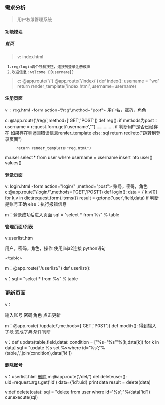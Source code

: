 ### 需求分析
>   用户权限管理系统

#### 功能模块

##### 首页
> v: index.html
     
     1.reg/login两个导航按钮，连接到登录注册模块
     2.欢迎信息：welcome {{username}}


> c: @app.route('/')
     @app.route('/index/')
     def index():
         username = "wd"
        return render_template("index.html",username=username)

#### 注册页面
v ：reg.html
    <form action=“/reg”,method="post">
      用户名，密码，角色
    </from>
    
c: @app.route('/reg/',method=['GET','POST'])
   def reg():
       if methods为post：
          username = request.form.get('username',"")
          ..............
         if 判断用户是否已经存在
            如果存在则返回错误信息render_template
         else:
            sql
            return rediretc("跳转到登录页面")

         return render_template("reg.html")
m:user
  select * from user where username = username
  insert into user() values()

#### 登录页面
v: login.html
    <form action="login/" ,method="post">
     账号，密码，角色
    </form>
c:@app.route("/login/",methods=['GET','POST'])
def login():
data = { k:v[0] for k,v in dict(request.form).items()}
           result = getone('user',field,data)
if 判断是账号正确
else：执行报错信息

m：登录成功后进入页面 sql = "select * from %s" % table


#### 管理页面/列表
v:userlist.html
   <table>
    用户，密码，角色，操作
    使用jinja2连接 python语句

   <\table>

m：@app.route("/userlist/")
def userlist():


v：sql = "select * from %s" % table

### 更新页面
v：<form>
   输入账号 密码 角色
   点击更新
   <form>

m：@app.route('/update/',methods=['GET','POST'])
def modity():
    得到输入字段 变成字典 条件判断

v：def update(table,field,data):
    condition = ["%s='%s'"%(k,data[k]) for k in data]
    sql = "update %s set %s where id='%s';"%(table,','.join(condition),data['id'])


#### 删除账号
v：userlist.html
   <a href="/del?id={{ user.id }}">删除</a>
m:@app.route('/del/')
def deleteuser():
        uid=request.args.get('id')
        data={'id':uid}
        print data
        result = delete(data)

v:def delete(data):
    sql = "delete from  user  where id='%s';"%(data['id'])
    cur.execute(sql)




